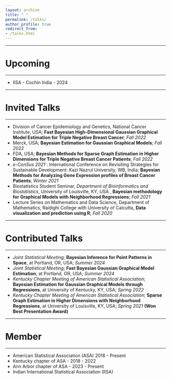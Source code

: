 ```yaml
---
layout: archive
title: " "
permalink: /talks/
author_profile: true
redirect_from: 
- /talks.html
---
```


---
# Upcoming
---

* IISA - Cochin India - 2024

---
# Invited Talks 
---

* Division of Cancer Epidemiology and Genetics, National Cancer Institute, USA; **Fast Bayesian High-Dimensional Gaussian Graphical Model Estimation for Triple Negative Breast Cancer**; *Fall 2022* 
* Merck, USA; **Bayesian Estimation for Gaussian Graphical Models**; *Fall 2022* 
* FDA, USA; **Bayesian Methods for Sparse Graph Estimation in Higher Dimensions for Triple Negative Breast Cancer Patients**; *Fall 2022* 
* _e-ConSus 2021_ : International Conference on Revisiting Strategies for Sustainable Development: Kazi Nazrul University, WB, India; **Bayesian Methods for Analyzing Gene Expression profiles of Breast Cancer Patients**; *Winter 2021*
* Biostatistics Student Seminar, _Department of Bioinformatics and Biostatistics_,  University of Louisville, KY, USA , **Bayesian methodology for Graphical Models with Neighborhood Regressions**; *Fall 2021*
* Lecture Series on Mathematics and Data Science, Department of Mathematics, Raidighi College with University of Calcutta, **Data visualization and prediction using R**; *Fall 2020*

---
# Contributed Talks
---

* _Joint Statistical Meeting_; **Bayesian Inference for Point Patterns in Space**, at Portland, OR, USA; *Summer 2024*
* _Joint Statistical Meeting_; **Fast Bayesian Gaussian Graphical Model Estimation**, at Portland, OR, USA; *Summer 2024*
* _Kentucky Chapter Meeting of American Statistical Association_; **Bayesian Estimation for Gaussian Graphical Models through Regressions**, at University of Kentucky, KY, USA; *Spring 2022*
* _Kentucky Chapter Meeting of American Statistical Association_; **Sparse Graph Estimation in Higher Dimensions with Neighborhood Regressions**, at University of Louisville, KY, USA; *Spring 2021* **(Won Best Presentation Award)**


---
# Member
---

* American Statistical Association (ASA) 2018 - Present
* Kentucky chapter of ASA - 2018 - 2022
* Ann Arbor chapter of ASA - 2023 - Present
* Indian International Statistical Association (IISA)
